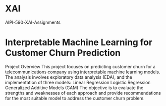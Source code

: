 # XAI
AIPI-590-XAI-Assignments

# Interpretable Machine Learning for Customer Churn Prediction
Project Overview
This project focuses on predicting customer churn for a telecommunications company using interpretable machine learning models. The analysis involves exploratory data analysis (EDA), and the implementation of three models:
Linear Regression
Logistic Regression
Generalized Additive Models (GAM)
The objective is to evaluate the strengths and weaknesses of each approach and provide recommendations for the most suitable model to address the customer churn problem.


